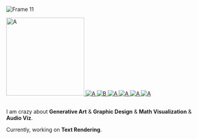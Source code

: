![Frame 11](https://user-images.githubusercontent.com/25839518/161397533-0208e944-8531-45cd-b0e6-a014639fe761.png)

<a href="https://www.randomyang.top">
  <img width="207px" alt="A" src="https://img.shields.io/static/v1?label=blog&message=randomyang.top&color=rgb(235,198,90)&style=for-the-badge" />
</a>
<a width=102 href="https://codepen.io/randomyang">
  <img alt="A" src="https://img.shields.io/static/v1?logo=codepen&logoColor=rgb(255,255,255)&label=&message=codepen&color=rgb(0,0,0)&style=for-the-badge" />
</a>
<a width=107 href="https://dribbble.com/randomyang">
  <img alt="B" src="https://img.shields.io/static/v1?logo=dribbble&logoColor=rgb(255,255,255)&label=&message=dribbble&color=rgb(234,76,137)&style=for-the-badge" />
</a>
<a href="https://twitter.com/_randomyang">
  <img alt="A" src="https://img.shields.io/static/v1?logo=twitter&logoColor=rgb(255,255,255)&label=&message=twitter&color=rgb(29,161,242)&style=for-the-badge" />
</a>
<a href="https://www.figma.com/@randomyang">
  <img alt="A" src="https://img.shields.io/static/v1?logo=figma&logoColor=rgb(255,255,255)&label=&message=figma&color=rgb(242,78,30)&style=for-the-badge" />
</a>
<a href="https://github.com/random-yang">
  <img alt="A" src="https://img.shields.io/static/v1?logo=github&logoColor=rgb(255,255,255)&label=&message=github&color=rgb(24,23,23)&style=for-the-badge" />
</a>
<a href="mailto:decoderyang@gmail.com">
  <img alt="A" src="https://img.shields.io/static/v1?logo=gmail&logoColor=rgb(255,255,255)&label=&message=decoderyang@gmail.com&color=rgb(209,72,54)&style=for-the-badge" />
</a>

</br>
</br>

I am crazy about **Generative Art** & **Graphic Design** & **Math Visualization** & **Audio Viz**.

Currently, working on **Text Rendering**.
